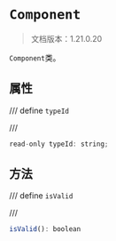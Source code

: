 # `Component`

> 文档版本：1.21.0.20

`Component`类。

## 属性

/// define
`typeId`


///

```js
read-only typeId: string;
```


## 方法

/// define
`isValid`


///

```js
isValid(): boolean
```

